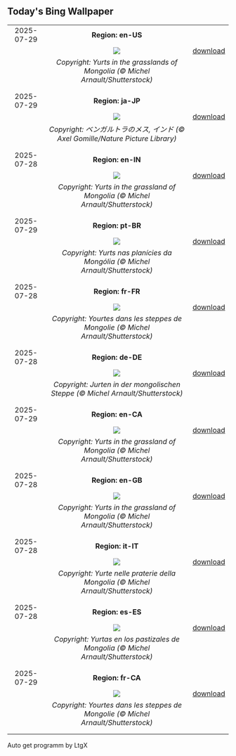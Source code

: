 ## Today's Bing Wallpaper
|      |      |      |
| :----: | :----: | :----: |
|2025-07-29|**Region: en-US**||
||![](https://www.bing.com/th?id=OHR.MongoliaYurts_EN-US1803457525_UHD.jpg&pid=hp&w=1152&h=648&rs=1&c=4)| [download](https://www.bing.com/th?id=OHR.MongoliaYurts_EN-US1803457525_UHD.jpg)|
||*Copyright: Yurts in the grasslands of Mongolia (© Michel Arnault/Shutterstock)*
||
|||
|2025-07-29|**Region: ja-JP**||
||![](https://www.bing.com/th?id=OHR.TigerDay_JA-JP0300467728_UHD.jpg&pid=hp&w=1152&h=648&rs=1&c=4)| [download](https://www.bing.com/th?id=OHR.TigerDay_JA-JP0300467728_UHD.jpg)|
||*Copyright: ベンガルトラのメス, インド (© Axel Gomille/Nature Picture Library)*
||
|||
|2025-07-28|**Region: en-IN**||
||![](https://www.bing.com/th?id=OHR.MongoliaYurts_EN-IN7630812242_UHD.jpg&pid=hp&w=1152&h=648&rs=1&c=4)| [download](https://www.bing.com/th?id=OHR.MongoliaYurts_EN-IN7630812242_UHD.jpg)|
||*Copyright: Yurts in the grassland of Mongolia (© Michel Arnault/Shutterstock)*
||
|||
|2025-07-29|**Region: pt-BR**||
||![](https://www.bing.com/th?id=OHR.MongoliaYurts_PT-BR1789497655_UHD.jpg&pid=hp&w=1152&h=648&rs=1&c=4)| [download](https://www.bing.com/th?id=OHR.MongoliaYurts_PT-BR1789497655_UHD.jpg)|
||*Copyright: Yurts nas planícies da Mongólia (© Michel Arnault/Shutterstock)*
||
|||
|2025-07-28|**Region: fr-FR**||
||![](https://www.bing.com/th?id=OHR.MongoliaYurts_FR-FR7003855662_UHD.jpg&pid=hp&w=1152&h=648&rs=1&c=4)| [download](https://www.bing.com/th?id=OHR.MongoliaYurts_FR-FR7003855662_UHD.jpg)|
||*Copyright: Yourtes dans les steppes de Mongolie (© Michel Arnault/Shutterstock)*
||
|||
|2025-07-28|**Region: de-DE**||
||![](https://www.bing.com/th?id=OHR.MongoliaYurts_DE-DE5983216675_UHD.jpg&pid=hp&w=1152&h=648&rs=1&c=4)| [download](https://www.bing.com/th?id=OHR.MongoliaYurts_DE-DE5983216675_UHD.jpg)|
||*Copyright: Jurten in der mongolischen Steppe (© Michel Arnault/Shutterstock)*
||
|||
|2025-07-29|**Region: en-CA**||
||![](https://www.bing.com/th?id=OHR.MongoliaYurts_EN-CA3804108412_UHD.jpg&pid=hp&w=1152&h=648&rs=1&c=4)| [download](https://www.bing.com/th?id=OHR.MongoliaYurts_EN-CA3804108412_UHD.jpg)|
||*Copyright: Yurts in the grassland of Mongolia (© Michel Arnault/Shutterstock)*
||
|||
|2025-07-28|**Region: en-GB**||
||![](https://www.bing.com/th?id=OHR.MongoliaYurts_EN-GB9711987878_UHD.jpg&pid=hp&w=1152&h=648&rs=1&c=4)| [download](https://www.bing.com/th?id=OHR.MongoliaYurts_EN-GB9711987878_UHD.jpg)|
||*Copyright: Yurts in the grassland of Mongolia (© Michel Arnault/Shutterstock)*
||
|||
|2025-07-28|**Region: it-IT**||
||![](https://www.bing.com/th?id=OHR.MongoliaYurts_IT-IT8478321001_UHD.jpg&pid=hp&w=1152&h=648&rs=1&c=4)| [download](https://www.bing.com/th?id=OHR.MongoliaYurts_IT-IT8478321001_UHD.jpg)|
||*Copyright: Yurte nelle praterie della Mongolia (© Michel Arnault/Shutterstock)*
||
|||
|2025-07-28|**Region: es-ES**||
||![](https://www.bing.com/th?id=OHR.MongoliaYurts_ES-ES3504301374_UHD.jpg&pid=hp&w=1152&h=648&rs=1&c=4)| [download](https://www.bing.com/th?id=OHR.MongoliaYurts_ES-ES3504301374_UHD.jpg)|
||*Copyright: Yurtas en los pastizales de Mongolia (© Michel Arnault/Shutterstock)*
||
|||
|2025-07-29|**Region: fr-CA**||
||![](https://www.bing.com/th?id=OHR.MongoliaYurts_FR-CA4954429796_UHD.jpg&pid=hp&w=1152&h=648&rs=1&c=4)| [download](https://www.bing.com/th?id=OHR.MongoliaYurts_FR-CA4954429796_UHD.jpg)|
||*Copyright: Yourtes dans les steppes de Mongolie (© Michel Arnault/Shutterstock)*
||
|||

Auto get programm by LtgX
